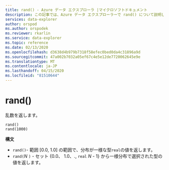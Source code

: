 ```yaml
---
title: rand() - Azure データ エクスプローラ |マイクロソフトドキュメント
description: この記事では、Azure データ エクスプローラーで rand() について説明します。
services: data-explorer
author: orspod
ms.author: orspodek
ms.reviewer: rkarlin
ms.service: data-explorer
ms.topic: reference
ms.date: 02/13/2020
ms.openlocfilehash: d3638d4b979b7318f58efec0bed0da4c31896a9d
ms.sourcegitcommit: 47a002b7032a05ef67c4e5e12de7720062645e9e
ms.translationtype: MT
ms.contentlocale: ja-JP
ms.lasthandoff: 04/15/2020
ms.locfileid: "81510644"
---
```

# <a name="rand"></a>rand()

乱数を返します。

```kusto
rand()
rand(1000)
```

**構文**

* `rand()`- 範囲 [0.0, 1.0] の範囲で、分布が一様な型`real`の値を返します。
* `rand(`*N* `)` - セット {0.0、 1.0、., `real` *N* - 1} から一様分布で選択された型の値を返します。